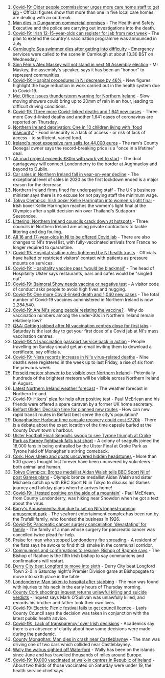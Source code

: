1. [Covid-19: Older people commissioner urges more care home staff to get jab](https://www.bbc.co.uk/news/uk-northern-ireland-58098341) - Official figures show that more than one in five local care homes are dealing with an outbreak.
2. [Man dies in Dungannon commercial premises](https://www.bbc.co.uk/news/uk-northern-ireland-58102060) - The Health and Safety Executive and the police are carrying out investigations into the death.
3. [Covid-19: Irish 12-15-year-olds can register for jab from next week](https://www.bbc.co.uk/news/world-europe-58102051) - The plan to extend the country's vaccination programme was announced in July.
4. [Carnlough: Sea swimmer dies after getting into difficulty](https://www.bbc.co.uk/news/uk-northern-ireland-58087650) - Emergency services were called to the scene in Carnlough at about 13.30 BST on Wednesday.
5. [Sinn Féin's Alex Maskey will not stand in next NI Assembly election](https://www.bbc.co.uk/news/uk-northern-ireland-58100954) - Mr Maskey, the assembly's speaker, says it has been an "honour" to represent communities.
6. [Covid-19: Hospital procedures in NI decrease by 46%](https://www.bbc.co.uk/news/uk-northern-ireland-58100956) - New figures highlight the huge reduction in work carried out in the health system due to Covid-19.
7. [Met Office issues thunderstorm warning for Northern Ireland](https://www.bbc.co.uk/news/uk-northern-ireland-58102048) - Slow moving showers could bring up to 20mm of rain in an hour, leading to difficult driving conditions.
8. [Covid-19: Three more Covid-linked deaths and 1,641 new cases](https://www.bbc.co.uk/news/uk-northern-ireland-58104559) - Three more Covid-linked deaths and another 1,641 cases of coronavirus are reported on Thursday.
9. [Northern Ireland deprivation: One in 10 children living with 'food insecurity'](https://www.bbc.co.uk/news/uk-northern-ireland-58100957) - Food insecurity is a lack of access - or risk of lack of access - to sufficient, varied food.
10. [Ireland's most expensive ram sells for 44,000 euros](https://www.bbc.co.uk/news/uk-northern-ireland-foyle-west-58098328) - The ram's County Donegal owner says the record-breaking price is a "once in a lifetime" deal.
11. [A5 road project exceeds £80m with work yet to start](https://www.bbc.co.uk/news/uk-northern-ireland-58090116) - The dual carriageway will connect Londonderry to the border at Aughnacloy and beyond to Dublin.
12. [Car sales in Northern Ireland fall in year-on-year decline](https://www.bbc.co.uk/news/uk-northern-ireland-58102058) - The exceptional level of sales in 2020 as the first lockdown ended is a major reason for the decrease.
13. [Northern Ireland firms fined for underpaying staff](https://www.bbc.co.uk/news/uk-northern-ireland-58090976) - The UK's business minister says there is no excuse for not paying staff the minimum wage.
14. [Tokyo Olympics: Irish boxer Kellie Harrington into women's light final](https://www.bbc.co.uk/sport/olympics/58097115) - Irish boxer Kellie Harrington reaches the women's light final at the Olympics after a split decision win over Thailand's Sudaporn Seesondee.
15. [Littering: Northern Ireland councils crack down at hotspots](https://www.bbc.co.uk/news/uk-northern-ireland-57841202) - Three councils in Northern Ireland are using private contractors to tackle littering and dog fouling.
16. [All 16 and 17-year-olds in NI to be offered Covid jab](https://www.bbc.co.uk/news/uk-northern-ireland-58090121) - There are also changes to NI's travel list, with fully-vaccinated arrivals from France no longer required to quarantine.
17. [Covid-19: Hospital visiting rules tightened by NI health trusts](https://www.bbc.co.uk/news/uk-northern-ireland-58088267) - Officials have halted or restricted visitors' contact with patients as pressure mounts on services.
18. [Covid-19: Hospitality vaccine pass 'would be blackmail'](https://www.bbc.co.uk/news/uk-northern-ireland-58084640) - The head of Hospitality Ulster says restaurants, bars and cafes would be "singled out".
19. [Covid-19: Balmoral Show needs vaccine or negative test](https://www.bbc.co.uk/news/uk-northern-ireland-58088145) - A visitor code of conduct asks people to avoid high fives and hugging.
20. [Covid-19: One more Covid-linked death and 1,040 new cases](https://www.bbc.co.uk/news/uk-northern-ireland-58087647) - The total number of Covid-19 vaccines administered in Northern Ireland is now 2,284,540.
21. [Covid-19: Are NI's young people resisting the vaccine?](https://www.bbc.co.uk/news/uk-northern-ireland-57975927) - Why do vaccination numbers among the under-30s in Northern Ireland remain relatively low?
22. [Q&A: Getting jabbed after NI vaccination centres close for first jabs](https://www.bbc.co.uk/news/uk-northern-ireland-politics-57986801) - Saturday is the last day to get your first dose of a Covid jab at NI's mass vaccination centres.
23. [Covid-19: NI vaccination passport service back in action](https://www.bbc.co.uk/news/uk-northern-ireland-58024225) - People travelling on Sunday should get an email inviting them to download a certificate, say officials.
24. [Covid-19: Nisra records increase in NI's virus-related deaths](https://www.bbc.co.uk/news/uk-northern-ireland-58026022) - Nine deaths were registered in the week up to last Friday, a rise of six from the previous week.
25. [Perseid meteor shower to be visible over Northern Ireland](https://www.bbc.co.uk/news/uk-northern-ireland-58090973) - Potentially hundreds of the brightest meteors will be visible across Northern Ireland in August.
26. [Latest Northern Ireland weather forecast](https://www.bbc.co.uk/news/uk-northern-ireland-26018439) - The weather forecast in Northern Ireland.
27. [Covid-19: Hikers' plea for help after positive test](https://www.bbc.co.uk/news/uk-northern-ireland-58075183) - Paul McErlean and his friends were offered a spare caravan by a former UK home secretary.
28. [Belfast Glider: Decision time for planned new routes](https://www.bbc.co.uk/news/uk-northern-ireland-politics-58005194) - How can new rapid transit routes in Belfast best serve the city's population?
29. [Donaghadee: Harbour time capsule recovery could cost £720k](https://www.bbc.co.uk/news/uk-northern-ireland-58034552) - There is a debate about the exact location of the time capsule buried at the County Down town's harbour.
30. [Ulster Football Final: Seagulls swoop to see Tyrone triumph at Croke Park as Farney fightback falls just short](https://www.bbc.co.uk/sport/gaelic-games/58047181) - A colony of seagulls joined the 18,000 fans in being enthralled by the Ulster Final at Croke Park as Tyrone held off Monaghan's stirring comeback.
31. [Cork: How sheep and goats uncovered hidden headstones](https://www.bbc.co.uk/news/world-europe-58026027) - More than 500 graves thought lost forever have been uncovered by volunteers - both animal and human.
32. [Tokyo Olympics: Bronze medallist Aidan Walsh tells BBC Sport NI of post Games plans](https://www.bbc.co.uk/sport/av/olympics/58102188) - Olympic bronze medallist Aidan Walsh and sister Michaela catch up with BBC Sport NI in Tokyo to discuss his Games journey and holiday plans when he arrives home!
33. [Covid-19: 'I tested positive on the side of a mountain'](https://www.bbc.co.uk/news/uk-northern-ireland-58093265) - Paul McErlean, from County Londonderry, was hiking near Snowdon when he got a text about the virus.
34. [Barry's Amusements: Sun due to set on NI's longest-running amusement park](https://www.bbc.co.uk/news/uk-northern-ireland-58078572) - The seafront entertainment complex has been run by the Trufelli family, who founded the business in 1926.
35. [Covid-19: Pancreatic cancer surgery cancellation 'devastating' for family](https://www.bbc.co.uk/news/uk-northern-ireland-58064310) - The family of a man whose surgery for pancreatic cancer was cancelled twice plead for help.
36. [Praise for man who stopped Londonderry fire spreading](https://www.bbc.co.uk/news/uk-northern-ireland-foyle-west-58057183) - A resident of the flats says he awoke to find thick smoke in the communal corridor.
37. [Communions and confirmations to resume, Bishop of Raphoe says](https://www.bbc.co.uk/news/world-europe-58054520) - The Bishop of Raphoe is the fifth Irish bishop to say communions and confirmations will restart.
38. [Derry City beat Longford to move into sixth](https://www.bbc.co.uk/sport/football/58022304) - Derry City beat Longford Town 2-0 in Saturday night's Premier Division game at Bishopsgate to move into sixth place in the table.
39. [Londonderry: Man taken to hospital after stabbing](https://www.bbc.co.uk/news/uk-northern-ireland-foyle-west-58010383) - The man was found with injuries to his neck in the early hours of Thursday morning.
40. [County Cork shootings inquest returns unlawful killing and suicide verdicts](https://www.bbc.co.uk/news/world-europe-58091329) - Inquest says Mark O’Sullivan was unlawfully killed, and records his brother and father took their own lives.
41. [Covid-19: Electric Picnic festival fails to get council licence](https://www.bbc.co.uk/news/world-europe-58093962) - Laois County Council says the decision was taken in conjunction with the latest public health advice.
42. [Covid-19: 'Lack of transparency' over Irish decisions](https://www.bbc.co.uk/news/world-europe-58078133) - Academics say there is an absence of clarity about how some decisions were made during the pandemic.
43. [County Monaghan: Man dies in crash near Castleblayney](https://www.bbc.co.uk/news/world-europe-58084003) - The man was driving one of two cars which collided near Castleblayney.
44. [Wally the walrus sighted off Waterford](https://www.bbc.co.uk/news/uk-england-cornwall-58065003) - Wally has been on the islands since June and has travelled thousands of miles around Europe.
45. [Covid-19: 10,000 vaccinated at walk-in centres in Republic of Ireland](https://www.bbc.co.uk/news/world-europe-58048445) - About two thirds of those vaccinated on Saturday were under 19, the health service chief says.
